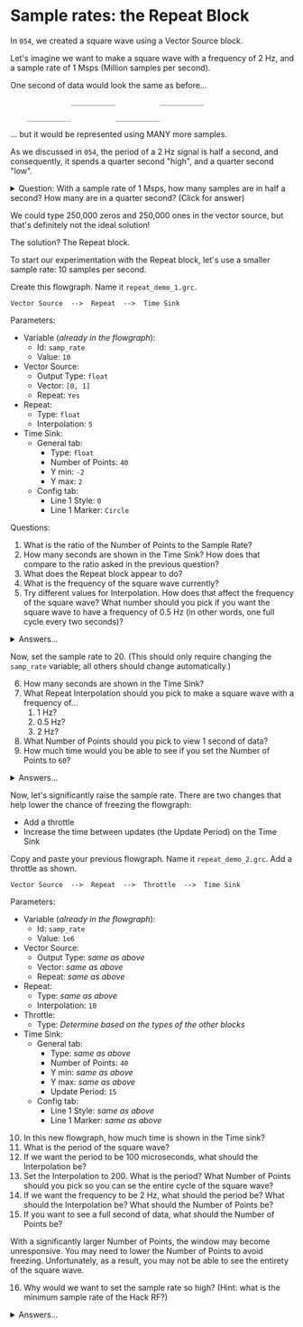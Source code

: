 # Sample rates: the Repeat Block

In `054`, we created a square wave using a Vector Source block.

Let's imagine we want to make a square wave with a frequency of 2 Hz, and a sample rate of 1 Msps (Million samples per second).

One second of data would look the same as before...

```
               ___________           ___________

    ___________           ___________           
```

... but it would be represented using MANY more samples.

As we discussed in `054`, the period of a 2 Hz signal is half a second, and consequently, it spends a quarter second "high", and a quarter second "low".

<details><summary>Question: With a sample rate of 1 Msps, how many samples are in half a second? How many are in a quarter second? (Click for answer)</summary>

Answer: Half a second is 500,000 samples, and a quarter second is 250,000 samples.
</details>

We could type 250,000 zeros and 250,000 ones in the vector source, but that's definitely not the ideal solution!

The solution? The Repeat block.

To start our experimentation with the Repeat block, let's use a smaller sample rate: 10 samples per second.

Create this flowgraph. Name it `repeat_demo_1.grc`.

```
Vector Source  -->  Repeat  -->  Time Sink
```

Parameters:  
- Variable (_already in the flowgraph_):
  - Id: `samp_rate`
  - Value: `10`
- Vector Source:
  - Output Type: `float`
  - Vector: `[0, 1]`
  - Repeat: `Yes`
- Repeat:
  - Type: `float`
  - Interpolation: `5`
- Time Sink:
  - General tab:
    - Type: `float`
    - Number of Points: `40`
    - Y min: `-2`
    - Y max: `2`
  - Config tab:
    - Line 1 Style: `0`
    - Line 1 Marker: `Circle`

Questions:

1. What is the ratio of the Number of Points to the Sample Rate?
2. How many seconds are shown in the Time Sink? How does that compare to the ratio asked in the previous question?
3. What does the Repeat block appear to do?
4. What is the frequency of the square wave currently?
5. Try different values for Interpolation. How does that affect the frequency of the square wave? What number should you pick if you want the square wave to have a frequency of 0.5 Hz (in other words, one full cycle every two seconds)?

<details><summary>Answers...</summary>
<pre>
#1: Ratio: 4 to 1
#2: 4 seconds
#3: Each sample that flows into the Repeat block is repeated 5 times.
#4: 1 Hz
#5: Higher interpolation (more repeating) makes the frequency lower.
    An interpolation of 10 would make the square wave's frequency 0.5 Hz.
</pre>
</details>

Now, set the sample rate to 20. (This should only require changing the `samp_rate` variable; all others should change automatically.)

6. How many seconds are shown in the Time Sink?
7. What Repeat Interpolation should you pick to make a square wave with a frequency of...
   1. 1 Hz?
   2. 0.5 Hz?
   3. 2 Hz?
8. What Number of Points should you pick to view 1 second of data?
9. How much time would you be able to see if you set the Number of Points to `60`?

<details><summary>Answers...</summary>
<pre>
#6: 2 seconds
#7: 1 Hz:    Interp = 10
    0.5 Hz:  Interp = 20
    2 Hz:    Interp = 5
#8: 20 points
#9: 3 seconds
</pre>
</details>

Now, let's significantly raise the sample rate. There are two changes that help lower the chance of freezing the flowgraph:
- Add a throttle
- Increase the time between updates (the Update Period) on the Time Sink

Copy and paste your previous flowgraph. Name it `repeat_demo_2.grc`. Add a throttle as shown.

```
Vector Source  -->  Repeat  -->  Throttle  -->  Time Sink
```

Parameters:  
- Variable (_already in the flowgraph_):
  - Id: `samp_rate`
  - Value: `1e6`
- Vector Source:
  - Output Type: _same as above_
  - Vector: _same as above_
  - Repeat: _same as above_
- Repeat:
  - Type: _same as above_
  - Interpolation: `10`
- Throttle:
  - Type: _Determine based on the types of the other blocks_
- Time Sink:
  - General tab:
    - Type: _same as above_
    - Number of Points: `40`
    - Y min: _same as above_
    - Y max: _same as above_
    - Update Period: `15`
  - Config tab:
    - Line 1 Style: _same as above_
    - Line 1 Marker: _same as above_

10. In this new flowgraph, how much time is shown in the Time sink?
11. What is the period of the square wave? 
12. If we want the period to be 100 microseconds, what should the Interpolation be? 
13. Set the Interpolation to 200. What is the period? What Number of Points should you pick so you can se the entire cycle of the square wave?
14. If we want the frequency to be 2 Hz, what should the period be? What should the Interpolation be? What should the Number of Points be?  
15. If you want to see a full second of data, what should the Number of Points be?

With a significantly larger Number of Points, the window may become unresponsive. You may need to lower the Number of Points to avoid freezing. Unfortunately, as a result, you may not be able to see the entirety of the square wave.

16. Why would we want to set the sample rate so high? (Hint: what is the minimum sample rate of the Hack RF?)

<details><summary>Answers...</summary>
<pre>
#10: 40 microseconds
#11: 20 microseconds
#12: Interpolation = 50
#13: 400 microseconds; at least 400 points in the Time Sink
#14: Period= 0.5 second
     Interp = 250000 which could be written as int(250e3)
     Points = At least 500000 to see one cycle
              Note: 500000 could be written as int(500e3) or int(5e5)
#15: Points = 1 Million = int(1e6) to see a full second of data
#16: The Hack RF has a minimum sample rate of 2 Million samples per second, so it’s helpful to practice working with large sample rates in order to build an intuition with scientific notation, microseconds, etc.
</pre>
</details>
